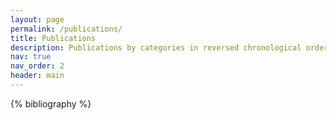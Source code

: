 ```yaml
---
layout: page
permalink: /publications/
title: Publications
description: Publications by categories in reversed chronological order. generated by jekyll-scholar.
nav: true
nav_order: 2
header: main
---
```


<!-- _pages/publications.md -->
<div class="publications">

{% bibliography %}

</div>
